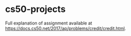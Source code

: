 # cs50-projects
Full explanation of assignment available at https://docs.cs50.net/2017/ap/problems/credit/credit.html.
